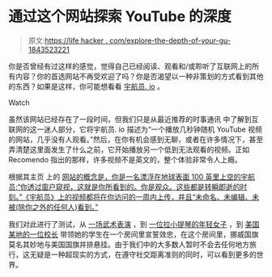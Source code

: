 # 通过这个网站探索 YouTube 的深度

> 原文:[https://life hacker . com/explore-the-depth-of-your-gu-1843523221](https://lifehacker.com/explore-the-depths-of-youtube-with-this-site-as-your-gu-1843523221)

你是否曾经有过这样的感觉，觉得自己已经阅读、观看和/或聆听了互联网上的所有内容？你的首选网站不再受欢迎了吗？你是否渴望以一种非策划的方式看到其他的东西？如果是这样，你可能想看看 [宇航员. io](http://astronaut.io/) 。

Watch

虽然该网站已经存在了一段时间，但我们只是从最近推荐的时事通讯 中了解到互联网的这一迷人部分，它将宇航员. io 描述为“一个播放几秒钟随机 YouTube 视频的网站，几乎没有人观看。”然后，在你有机会感到无聊，或者在许多情况下，甚至弄清楚这里面发生了什么之前，它开始播放另一个低到无法观看的视频。正如 Recomendo 指出的那样，许多视频不是英文的，整个体验非常令人上瘾。

根据其主页 上的 [网站的概念是，你是一名漂浮在地球表面 100 英里上空的宇航员:“你透过窗户窥视，这就是你所看到的。你是观众。这些都是转瞬即逝的时刻。”《宇航员》上的视频都将在你访问的一周内上传，并且“未命名、未编辑、未被(除你之外的任何人)看到。”](http://astronaut.io/)

我们对此进行了测试，从 [一场武术表演](https://www.youtube.com/watch?time_continue=3&v=HnY-ZgrueCA) ，到 [一位拉小提琴的年轻女子](https://www.youtube.com/watch?time_continue=4&v=Kh_gVf1RUV0) ，到 [美国某地的一位校长](https://www.youtube.com/watch?time_continue=15&v=8mYnezwI3Tw) 带领她的学生在一个房间里宣誓效忠，在这个房间里，挪威国旗莫名其妙地与美国国旗并排悬挂。由于我们中的大多数人暂时不会去任何地方旅行，这无疑是一种超现实的方式，在遵守社交距离准则的同时，可以看到更多的世界。